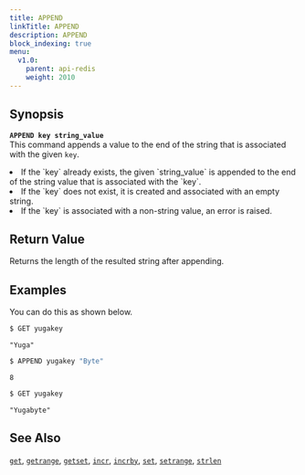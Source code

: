 ```yaml
---
title: APPEND
linkTitle: APPEND
description: APPEND
block_indexing: true
menu:
  v1.0:
    parent: api-redis
    weight: 2010
---
```


## Synopsis
<b>`APPEND key string_value`</b><br>
This command appends a value to the end of the string that is associated with the given `key`.
<li>If the `key` already exists, the given `string_value` is appended to the end of the string value that is associated with the `key`.</li>
<li>If the `key` does not exist, it is created and associated with an empty string.</li>
<li>If the `key` is associated with a non-string value, an error is raised.</li>

## Return Value
Returns the length of the resulted string after appending.

## Examples

You can do this as shown below.

```sh
$ GET yugakey
```

```
"Yuga"
```

```sh
$ APPEND yugakey "Byte"
```

```
8
```

```sh
$ GET yugakey
```

```
"Yugabyte"
```

## See Also
[`get`](../get/), [`getrange`](../getrange/), [`getset`](../getset/), [`incr`](../incr/), [`incrby`](../incrby/), [`set`](../set/), [`setrange`](../setrange/), [`strlen`](../strlen/)
